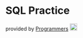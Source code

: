 # SQL Practice
provided by [Programmers](https://programmers.co.kr/learn/challenges) <img src="https://programmers.co.kr/assets/icons/favicon-40b78633b6556a68c3da8e2125c31512fbd01d09906ab76c8a8ff289e494cadb.png" width="20" height="20"></img>
